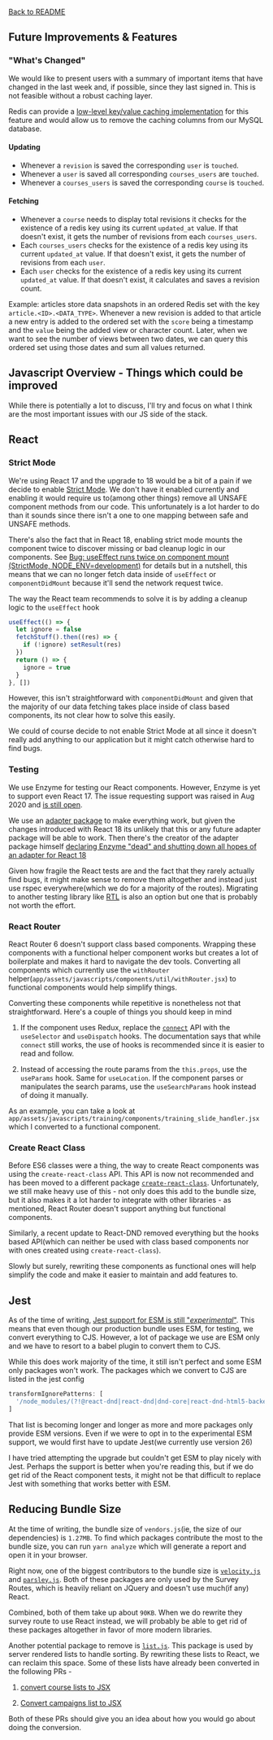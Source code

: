 [Back to README](../README.md)

## Future Improvements & Features

### "What's Changed"
We would like to present users with a summary of important items that have changed in the last week and, if possible, since they last signed in. This is not feasible without a robust caching layer.

Redis can provide a [low-level key/value caching implementation](http://aurelien-herve.com/blog/2015/01/21/awesome-low-level-caching-for-your-rails-app/) for this feature and would allow us to remove the caching columns from our MySQL database.

#### Updating
- Whenever a `revision` is saved the corresponding `user` is `touched`.
- Whenever a `user` is saved all corresponding `courses_users` are `touched`.
- Whenever a `courses_users` is saved the corresponding `course` is `touched`.

#### Fetching
- Whenever a `course` needs to display total revisions it checks for the existence of a redis key using its current `updated_at` value. If that doesn't exist, it gets the number of revisions from each `courses_users`.
- Each `courses_users` checks for the existence of a redis key using its current `updated_at` value. If that doesn't exist, it gets the number of revisions from each `user`.
- Each `user` checks for the existence of a redis key using its current `updated_at` value. If that doesn't exist, it calculates and saves a revision count.


Example: articles store data snapshots in an ordered Redis set with the key `article.<ID>.<DATA_TYPE>`. Whenever a new revision is added to that article a new entry is added to the ordered set with the `score` being a timestamp and the `value` being the added view or character count. Later, when we want to see the number of views between two dates, we can query this ordered set using those dates and sum all values returned.

## Javascript Overview - Things which could be improved

While there is potentially a lot to discuss, I'll try and focus on what I think are the most important issues with our JS side of the stack.

## React

### Strict Mode

We're using React 17 and the upgrade to 18 would be a bit of a pain if we decide to enable [Strict Mode](https://reactjs.org/docs/strict-mode.html). We don't have it enabled currently and enabling it would require us to(among other things) remove all UNSAFE component methods from our code. This unfortunately is a lot harder to do than it sounds since there isn't a one to one mapping between safe and UNSAFE methods.

There's also the fact that in React 18, enabling strict mode mounts the component twice to discover missing or bad cleanup logic in our components. See [Bug: useEffect runs twice on component mount (StrictMode, NODE_ENV=development)](https://github.com/facebook/react/issues/24502) for details but in a nutshell, this means that we can no longer fetch data inside of `useEffect` or `componentDidMount` because it'll send the network request twice.

The way the React team recommends to solve it is by adding a cleanup logic to the `useEffect` hook

```js
useEffect(() => {
  let ignore = false
  fetchStuff().then((res) => {
    if (!ignore) setResult(res)
  })
  return () => {
    ignore = true
  }
}, [])
```

However, this isn't straightforward with `componentDidMount` and given that the majority of our data fetching takes place inside of class based components, its not clear how to solve this easily.

We could of course decide to not enable Strict Mode at all since it doesn't really add anything to our application but it might catch otherwise hard to find bugs.

### Testing

We use Enzyme for testing our React components. However, Enzyme is yet to support even React 17. The issue requesting support was raised in Aug 2020 and [is still open](https://github.com/enzymejs/enzyme/issues/2429).

We use an [adapter package](https://www.npmjs.com/package/@wojtekmaj/enzyme-adapter-react-17) to make everything work, but given the changes introduced with React 18 its unlikely that this or any future adapter package will be able to work. Then there's the creator of the adapter package himself [declaring Enzyme "dead" and shutting down all hopes of an adapter for React 18](https://dev.to/wojtekmaj/enzyme-is-dead-now-what-ekl)

Given how fragile the React tests are and the fact that they rarely actually find bugs, it might make sense to remove them altogether and instead just use rspec everywhere(which we do for a majority of the routes). Migrating to another testing library like [RTL](https://testing-library.com/docs/react-testing-library/intro/) is also an option but one that is probably not worth the effort.

### React Router

React Router 6 doesn't support class based components. Wrapping these components with a functional helper component works but creates a lot of boilerplate and makes it hard to navigate the dev tools. Converting all components which currently use the `withRouter` helper(`app/assets/javascripts/components/util/withRouter.jsx`) to functional components would help simplify things.

Converting these components while repetitive is nonetheless not that straightforward. Here's a couple of things you should keep in mind

1. If the component uses Redux, replace the [`connect`](https://react-redux.js.org/api/connect) API with the `useSelector` and `useDispatch` hooks. The documentation says that while `connect` still works, the use of hooks is recommended since it is easier to read and follow.

2. Instead of accessing the route params from the `this.props`, use the `useParams` hook. Same for `useLocation`. If the component parses or manipulates the search params, use the `useSearchParams` hook instead of doing it manually.

As an example, you can take a look at `app/assets/javascripts/training/components/training_slide_handler.jsx` which I converted to a functional component.

### Create React Class

Before ES6 classes were a thing, the way to create React components was using the `create-react-class` API. This API is now not recommended and has been moved to a different package [`create-react-class`](https://www.npmjs.com/package/create-react-class). Unfortunately, we still make heavy use of this - not only does this add to the bundle size, but it also makes it a lot harder to integrate with other libraries - as mentioned, React Router doesn't support anything but functional components.

Similarly, a recent update to React-DND removed everything but the hooks based API(which can neither be used with class based components nor with ones created using `create-react-class`).

Slowly but surely, rewriting these components as functional ones will help simplify the code and make it easier to maintain and add features to.

## Jest

As of the time of writing, [Jest support for ESM is still "_experimental_"](https://github.com/facebook/jest/issues/9430). This means that even though our production bundle uses ESM, for testing, we convert everything to CJS. However, a lot of package we use are ESM only and we have to resort to a babel plugin to convert them to CJS.

While this does work majority of the time, it still isn't perfect and some ESM only packages won't work. The packages which we convert to CJS are listed in the jest config

```js
transformIgnorePatterns: [
  '/node_modules/(?!@react-dnd|react-dnd|dnd-core|react-dnd-html5-backend|lodash-es|i18n-js)',
]
```

That list is becoming longer and longer as more and more packages only provide ESM versions. Even if we were to opt in to the experimental ESM support, we would first have to update Jest(we currently use version 26)

I have tried attempting the upgrade but couldn't get ESM to play nicely with Jest. Perhaps the support is better when you're reading this, but if we do get rid of the React component tests, it might not be that difficult to replace Jest with something that works better with ESM.

## Reducing Bundle Size

At the time of writing, the bundle size of `vendors.js`(ie, the size of our dependencies) is `1.27MB`. To find which packages contribute the most to the bundle size, you can run `yarn analyze` which will generate a report and open it in your browser.

Right now, one of the biggest contributors to the bundle size is [`velocity.js`](https://www.npmjs.com/package/velocityjs) and [`parsley.js`](https://www.npmjs.com/package/parsleyjs). Both of these packages are only used by the Survey Routes, which is heavily reliant on JQuery and doesn't use much(if any) React.

Combined, both of them take up about `90KB`. When we do rewrite they survey route to use React instead, we will probably be able to get rid of these packages altogether in favor of more modern libraries.

Another potential package to remove is [`list.js`](https://www.npmjs.com/package/list.js). This package is used by server rendered lists to handle sorting. By rewriting these lists to React, we can reclaim this space. Some of these lists have already been converted in the following PRs -

1. [convert course lists to JSX](https://github.com/WikiEducationFoundation/WikiEduDashboard/pull/5039)

2. [Convert campaigns list to JSX](https://github.com/WikiEducationFoundation/WikiEduDashboard/pull/5026)

Both of these PRs should give you an idea about how you would go about doing the conversion.
